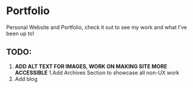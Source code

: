 # Portfolio
Personal Website and Portfolio, check it out to see my work and what I've been up to!

## TODO: 
1. **ADD ALT TEXT FOR IMAGES, WORK ON MAKING SITE MORE ACCESSIBLE**
1.Add Archives Section to showcase all non-UX work 
2. Add blog

